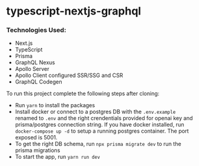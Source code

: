 # typescript-nextjs-graphql

### Technologies Used:

- Next.js
- TypeScript
- Prisma
- GraphQL Nexus
- Apollo Server
- Apollo Client configured SSR/SSG and CSR
- GraphQL Codegen


To run this project complete the following steps after cloning:
 - Run `yarn` to install the packages
 - Install docker or connect to a postgres DB with the `.env.example` renamed to `.env` and the right crendentials provided for openai key and prisma/postgres connection string.
 If you have docker installed, run `docker-compose up -d` to setup a running postgres container. The port exposed is 5001.
 - To get the right DB schema, run `npx prisma migrate dev` to run the prisma migrations
 - To start the app, run `yarn run dev`